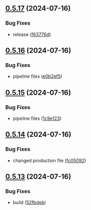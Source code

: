 ## [0.5.17](https://github.com/kub3dev/confeitaria/compare/0.5.16...0.5.17) (2024-07-16)


### Bug Fixes

* release ([f63776d](https://github.com/kub3dev/confeitaria/commit/f63776dc03cfd331304b0474954e9df9d574fa94))



## [0.5.16](https://github.com/kub3dev/confeitaria/compare/0.5.15...0.5.16) (2024-07-16)


### Bug Fixes

* pipeline files ([e0b2ef5](https://github.com/kub3dev/confeitaria/commit/e0b2ef5406cc60efddd624af5d0b4cb3a7e7fad3))



## [0.5.15](https://github.com/kub3dev/confeitaria/compare/0.5.14...0.5.15) (2024-07-16)


### Bug Fixes

* pipeline files ([1c9e123](https://github.com/kub3dev/confeitaria/commit/1c9e12336cd6b3d484ec1745972900430911eb4a))



## [0.5.14](https://github.com/kub3dev/confeitaria/compare/0.5.13...0.5.14) (2024-07-16)


### Bug Fixes

* changed production file ([fc05092](https://github.com/kub3dev/confeitaria/commit/fc0509275a44630ec1ad276b48ad9873cc17847b))



## [0.5.13](https://github.com/kub3dev/confeitaria/compare/0.5.12...0.5.13) (2024-07-16)


### Bug Fixes

* build ([52fbdeb](https://github.com/kub3dev/confeitaria/commit/52fbdeb4f2103da70b223204ac9ebf8025117e32))



